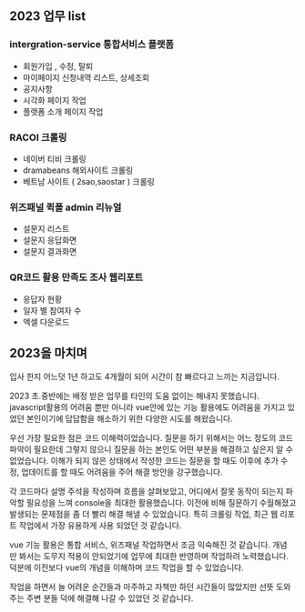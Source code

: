 ## 2023 업무 list

### intergration-service 통합서비스 플랫폼

- 회원가입 , 수정, 탈퇴
- 마이페이지 신청내역 리스트, 상세조회
- 공지사항
- 시각화 페이지 작업
- 플랫폼 소개 페이지 작업

### RACOI 크롤링

- 네이버 티비 크롤링
- dramabeans 해외사이트 크롤링
- 베트남 사이트 ( 2sao,saostar ) 크롤링

### 위즈패널 퀵폴 admin 리뉴얼

- 설문지 리스트
- 설문지 응답화면
- 설문지 결과화면

### QR코드 활용 만족도 조사 웹리포트

- 응답자 현황
- 일자 별 참여자 수
- 엑셀 다운로드

## 2023을 마치며

입사 한지 어느덧 1년 하고도 4개월이 되어 시간이 참 빠르다고 느끼는 지금입니다. 

2023 초.중반에는 배정 받은 업무를 타인의 도움 없이는 해내지 못했습니다. javascript활용의 어려움 뿐만 아니라 vue안에 있는 기능 활용에도 어려움을 가지고 있었던 본인이기에 답답함을 해소하기 위한 다양한 시도를 해왔습니다. 

우선 가장 필요한 점은 코드 이해력이었습니다. 질문을 하기 위해서는 어느 정도의 코드 파악이 필요한데  그렇지 않으니 질문을 하는 본인도 어떤 부분을 해결하고 싶은지 알 수 없었습니다. 
이해가 되지 않은 상태에서 작성한 코드는 질문을 할 때도 이후에 추가 수정, 업데이트를 할 때도 어려움을 주어 해결 방안을 강구했습니다. 

각 코드마다 설명 주석을 작성하며 흐름을 살펴보았고, 어디에서 잘못 동작이 되는지 파악할 필요성을 느껴 console을 최대한 활용했습니다. 이전에 비해 질문하기 수월해졌고 발생되는 문제점을 좀 더 빨리 해결 해낼 수 있었습니다.  특히 크롤링 작업, 최근 웹 리포트 작업에서 가장 유용하게 사용 되었던 것 같습니다.

vue 기능 활용은 통합 서비스, 위즈패널 작업하면서 조금 익숙해진 것 같습니다.  개념 만 봐서는 도무지 적용이 안되었기에 업무에 최대한 반영하며 작업하려 노력했습니다.  덕분에 이전보다 vue의 개념을 이해하며 코드 작업을 할 수 있었습니다.

작업을 하면서 늘 어려운 순간들과 마주하고 자책만 하던 시간들이 많았지만  선뜻 도와주는 주변 분들 덕에 해결해 나갈 수 있었던 것 같습니다.